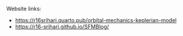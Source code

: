 Website links: 
- https://r16srihari.quarto.pub/orbital-mechanics-keplerian-model
- https://r16-srihari.github.io/SFMBlog/
